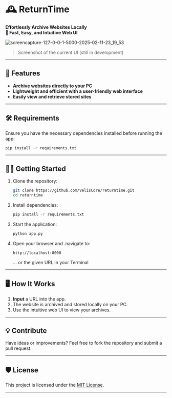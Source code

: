# 🕰️ ReturnTime  

**Effortlessly Archive Websites Locally**  
**📂 Fast, Easy, and Intuitive Web UI**  

![screencapture-127-0-0-1-5000-2025-02-11-23_19_53](https://github.com/user-attachments/assets/da52124b-cec0-4e16-8d95-7ad2a5b2bd41)

> Screenshot of the current UI (still in development)

---

## 🚀 Features  
- **Archive websites directly to your PC**  
- **Lightweight and efficient with a user-friendly web interface**  
- **Easily view and retrieve stored sites**  

---

## 🛠️ Requirements  

Ensure you have the necessary dependencies installed before running the app:  
```bash
pip install -r requirements.txt
```

---

## 🏃‍♂️ Getting Started  

1. Clone the repository:  
   ```bash
   git clone https://github.com/VelisCore/returntime.git
   cd returntime
   ```

2. Install dependencies:  
   ```bash
   pip install -r requirements.txt
   ```

3. Start the application:  
   ```bash
   python app.py
   ```

4. Open your browser and .navigate to:  
   ```
   http://localhost:8000
   ```
   ... or the given URL in your Terminal

---

## 🖥️ How It Works  

1. **Input** a URL into the app.  
2. The website is archived and stored locally on your PC.  
3. Use the intuitive web UI to view your archives.  

---

## 💡 Contribute  

Have ideas or improvements? Feel free to fork the repository and submit a pull request.  

---

## 🛡️ License  

This project is licensed under the [MIT License](LICENSE).

---
